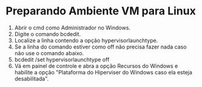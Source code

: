 # Preparando Ambiente VM para Linux

1.  Abrir o cmd como Administrador no Windows.
2. Digite o comando bcdedit.
3.  Localize a linha contendo a opção hypervisorlaunchtype.
4. Se a linha do comando estiver como off não precisa fazer nada caso não use o comando abaixo.
5. bcdedit /set hypervisorlaunchtype off
6. Vá em painel de controle e abra a opção Recursos do Windows e habilite a opção "Plataforma do Hiperviser do Windows caso ela esteja desabilitada".